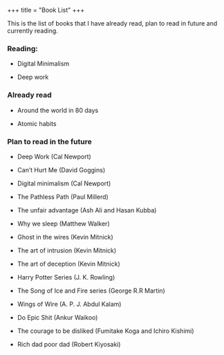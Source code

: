 +++
title = "Book List"
+++

This is the list of books that I have already read, plan to read in future and currently reading.

### Reading:

* Digital Minimalism

* Deep work


### Already read

* Around the world in 80 days

* Atomic habits


### Plan to read in the future

* Deep Work (Cal Newport)

* Can’t Hurt Me (David Goggins)

* Digital minimalism (Cal Newport)

* The Pathless Path (Paul Millerd)

* The unfair advantage (Ash Ali and Hasan Kubba)

* Why we sleep (Matthew Walker)

* Ghost in the wires (Kevin Mitnick)

* The art of intrusion (Kevin Mitnick)

* The art of deception (Kevin Mitnick)

* Harry Potter Series (J. K. Rowling)

* The Song of Ice and Fire series (George R.R Martin)

* Wings of Wire (A. P. J. Abdul Kalam)

* Do Epic Shit (Ankur Waikoo)

* The courage to be disliked (Fumitake Koga and Ichiro Kishimi)

* Rich dad poor dad (Robert Kiyosaki)

